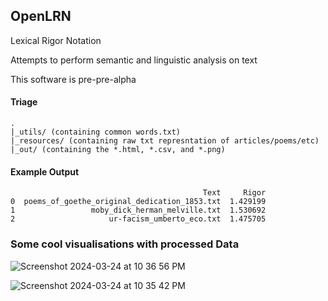OpenLRN
---
Lexical Rigor Notation 


Attempts to perform semantic and linguistic analysis on text

This software is pre-pre-alpha 

#### Triage
```
.
|_utils/ (containing common words.txt)
|_resources/ (containing raw txt represntation of articles/poems/etc)
|_out/ (containing the *.html, *.csv, and *.png)
```

#### Example Output
```
                                           Text     Rigor
0  poems_of_goethe_original_dedication_1853.txt  1.429199
1                 moby_dick_herman_melville.txt  1.530692
2                     ur-facism_umberto_eco.txt  1.475705
```

### Some cool visualisations with processed Data
![Screenshot 2024-03-24 at 10 36 56 PM](https://github.com/aryanrsuri/OpenLRN/assets/13823329/c9bcc80c-b6bb-45ba-bb9d-09ca6e523c33)

![Screenshot 2024-03-24 at 10 35 42 PM](https://github.com/aryanrsuri/OpenLRN/assets/13823329/f7e3fd5b-d22a-4135-aa18-eb74772d818c)


